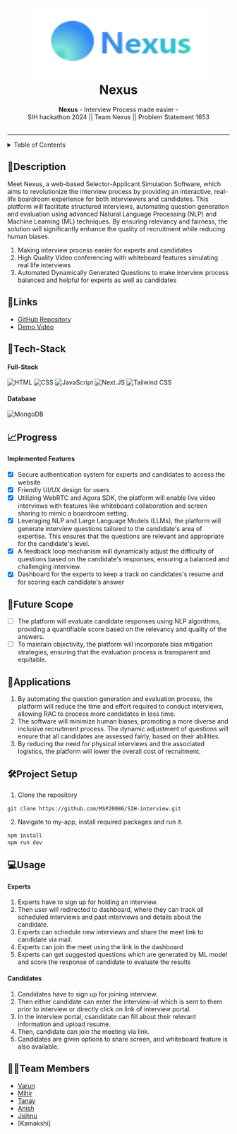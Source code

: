 <h1 align="center">
  <a href="https://github.com/CommunityOfCoders/Inheritance-2023">
    <img src="image.png" alt="NexTrip" width="400" height="166">
  </a>
  <br>
  Nexus
</h1>

<div align="center">
   <strong>Nexus</strong> - Interview Process made easier - <br>
  SIH hackathon 2024 || Team Nexus || Problem Statement 1653<br> <br>
</div>
<hr>

<details>
<summary>Table of Contents</summary>

- [Description](#description)
- [Links](#links)
- [Tech Stack](#tech-stack)
- [Progress](#progress)
- [Future Scope](#future-scope)
- [Applications](#applications)
- [Project Setup](#project-setup)
- [Usage](#usage)
- [Team Members](#team-members)
- [Screenshots](#screenshots)

</details>

## 📝Description

Meet Nexus, a web-based Selector-Applicant Simulation Software, which aims to revolutionize the interview process by providing an interactive, real-life boardroom experience for both interviewers and candidates. This platform will facilitate structured interviews, automating question generation and evaluation using advanced Natural Language Processing (NLP) and Machine Learning (ML) techniques. By ensuring relevancy and fairness, the solution will significantly enhance the quality of recruitment while reducing human biases.

1. Making interview process easier for experts and candidates
2. High Quality Video conferencing with whiteboard features simulating real life interviews
3. Automated Dynamically Generated Questions to make interview process balanced and helpful for experts as well as candidates

## 🔗Links

- [GitHub Repository](https://github.com/MSP20086/SIH-interview)
- [Demo Video](https://drive.google.com/file/d/1O4Sq1J_F9BLMDOxOYDvfweVuELTU3g46/view?usp=sharing)

## 🤖Tech-Stack

#### Full-Stack

![HTML](https://img.shields.io/badge/-HTML5-E34F26?style=flat-square&logo=html5&logoColor=ffffff)
![CSS](https://img.shields.io/badge/-CSS3-1572B6?style=flat-square&logo=css3&logoColor=ffffff)
![JavaScript](https://img.shields.io/badge/-Javascript-F7DF1E?style=flat-square&logo=javascript&logoColor=000000)
![Next.JS](https://img.shields.io/badge/Next-000000?style=flat-square&logo=next.js&logoColor=ffffff)
![Tailwind CSS](https://img.shields.io/badge/-TailwindCSS-06B6D4?style=flat-square&logo=tailwindcss&logoColor=ffffff)

#### Database

![MongoDB](https://img.shields.io/badge/MongoDB-47A248.svg?style=flat-square&logo=mongodb&logoColor=ffffff)

## 📈Progress

#### Implemented Features

- [x] Secure authentication system for experts and candidates to access the website
- [x] Friendly UI/UX design for users
- [x] Utilizing WebRTC and Agora SDK, the platform will enable live video interviews with features like whiteboard collaboration and screen sharing to mimic a boardroom setting.
- [x] Leveraging NLP and Large Language Models (LLMs), the platform will generate interview questions tailored to the candidate's area of expertise. This ensures that the questions are relevant and appropriate for the candidate's level.
- [x] A feedback loop mechanism will dynamically adjust the difficulty of questions based on the candidate's responses, ensuring a balanced and challenging interview.
- [x] Dashboard for the experts to keep a track on candidates's resume and for scoring each candidate's answer

## 🔮Future Scope

- [ ] The platform will evaluate candidate responses using NLP algorithms, providing a quantifiable score based on the relevancy and quality of the answers.
- [ ] To maintain objectivity, the platform will incorporate bias mitigation strategies, ensuring that the evaluation process is transparent and equitable.

## 💸Applications

1. By automating the question generation and evaluation process, the platform will reduce the time and effort required to conduct interviews, allowing RAC to process more candidates in less time.
2. The software will minimize human biases, promoting a more diverse and inclusive recruitment process. The dynamic adjustment of questions will ensure that all candidates are assessed fairly, based on their abilities.
3. By reducing the need for physical interviews and the associated logistics, the platform will lower the overall cost of recruitment.

## 🛠Project Setup

1. Clone the repository

```
git clone https://github.com/MSP20086/SIH-interview.git
```

2. Navigate to my-app, install required packages and run it.

```
npm install
npm run dev
```

## 💻Usage

#### Experts

1. Experts have to sign up for holding an interview.
2. Then user will redirected to dashboard, where they can track all scheduled interviews and past interviews and details about the candidate.
3. Experts can schedule new interviews and share the meet link to candidate via mail.
4. Experts can join the meet using the link in the dashboard
5. Experts can get suggested questions which are generated by ML model and score the response of candidate to evaluate the results

#### Candidates

1. Candidates have to sign up for joining interview.
2. Then either candidate can enter the interview-id which is sent to them prior to interview or directly click on link of interview portal.
3. In the interview portal, csandidate can fill about their relevant information and upload resume.
4. Then, candidate can join the meeting via link.
5. Candidates are given options to share screen, and whiteboard feature is also available.

## 👨‍💻Team Members

- [Varun](https://github.com/vxyzs)
- [Mihir](https://github.com/MSP20086)
- [Tanay](https://github.com/TanayGada)
- [Anish](https://github.com/AnishSingh09)
- [Jishnu](https://github.com/jjb825)
- [Kamakshi]
